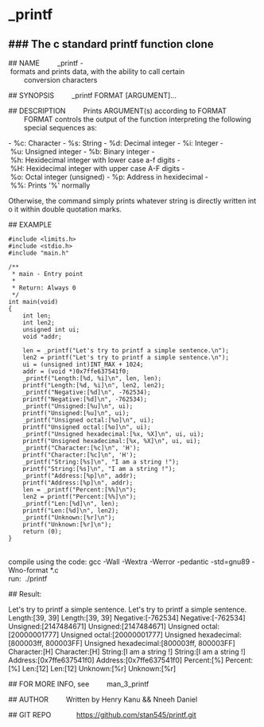 # \_printf
### The c standard printf function clone 
--- 

## NAME 
         _printf - formats and prints data, with the ability to call certain 
         conversion characters 

## SYNOPSIS
         _printf FORMAT [ARGUMENT]... 
  
## DESCRIPTION 
         Prints ARGUMENT(s) according to FORMAT 
         FORMAT controls the output of the function interpreting the following 
         special sequences as: 
  
- %c: Character 
- %s: String 
- %d: Decimal integer 
- %i: Integer 
- %u: Unsigned integer 
- %b: Binary integer 
- %h: Hexidecimal integer with lower case a-f digits 
- %H: Hexidecimal integer with upper case A-F digits 
- %o: Octal integer (unsigned) 
- %p: Address in hexidecimal 
- %%: Prints '%' normally 
  
 Otherwise, the command simply prints whatever string is directly written into it 
 within double quotation marks. 
  
## EXAMPLE 
 ```
 #include <limits.h> 
 #include <stdio.h> 
 #include "main.h" 
  
 /** 
  * main - Entry point 
  * 
  * Return: Always 0 
  */ 
 int main(void) 
 { 
     int len; 
     int len2; 
     unsigned int ui; 
     void *addr; 
  
     len = _printf("Let's try to printf a simple sentence.\n"); 
     len2 = printf("Let's try to printf a simple sentence.\n"); 
     ui = (unsigned int)INT_MAX + 1024; 
     addr = (void *)0x7ffe637541f0; 
     _printf("Length:[%d, %i]\n", len, len); 
     printf("Length:[%d, %i]\n", len2, len2); 
     _printf("Negative:[%d]\n", -762534); 
     printf("Negative:[%d]\n", -762534); 
     _printf("Unsigned:[%u]\n", ui); 
     printf("Unsigned:[%u]\n", ui); 
     _printf("Unsigned octal:[%o]\n", ui); 
     printf("Unsigned octal:[%o]\n", ui); 
     _printf("Unsigned hexadecimal:[%x, %X]\n", ui, ui); 
     printf("Unsigned hexadecimal:[%x, %X]\n", ui, ui); 
     _printf("Character:[%c]\n", 'H'); 
     printf("Character:[%c]\n", 'H'); 
     _printf("String:[%s]\n", "I am a string !"); 
     printf("String:[%s]\n", "I am a string !"); 
     _printf("Address:[%p]\n", addr); 
     printf("Address:[%p]\n", addr); 
     len = _printf("Percent:[%%]\n"); 
     len2 = printf("Percent:[%%]\n"); 
     _printf("Len:[%d]\n", len); 
     printf("Len:[%d]\n", len2); 
     _printf("Unknown:[%r]\n"); 
     printf("Unknown:[%r]\n"); 
     return (0); 
 } 
 ```
<br>
 compile using the code: gcc -Wall -Wextra -Werror -pedantic -std=gnu89 -Wno-format *.c 
<br>
 run:  ./printf 
  
## Result: 
  
 Let's try to printf a simple sentence. 
 Let's try to printf a simple sentence. 
 Length:[39, 39] 
 Length:[39, 39] 
 Negative:[-762534] 
 Negative:[-762534] 
 Unsigned:[2147484671] 
 Unsigned:[2147484671] 
 Unsigned octal:[20000001777] 
 Unsigned octal:[20000001777] 
 Unsigned hexadecimal:[800003ff, 800003FF] 
 Unsigned hexadecimal:[800003ff, 800003FF] 
 Character:[H] 
 Character:[H] 
 String:[I am a string !] 
 String:[I am a string !] 
 Address:[0x7ffe637541f0] 
 Address:[0x7ffe637541f0] 
 Percent:[%] 
 Percent:[%] 
 Len:[12] 
 Len:[12] 
 Unknown:[%r] 
 Unknown:[%r] 
  
## FOR MORE INFO, see 
         man_3_printf 
  
## AUTHOR 
         Written by Henry Kanu && Nneeh Daniel 
  
## GIT REPO 
             https://github.com/stan545/printf.git
